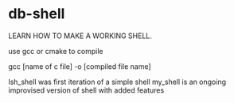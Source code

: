 # db-shell

LEARN HOW TO MAKE A WORKING SHELL.

use gcc or cmake to compile

gcc [name of c file] -o [compiled file name]

lsh_shell was first iteration of a simple shell
my_shell is an ongoing improvised version of shell with added features
